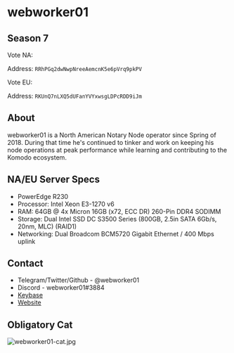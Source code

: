 # webworker01 

## Season 7

Vote NA:

Address: `RRhPGq2dwNwpNreeAemcnK5e6pVrq9pkPV`

Vote EU:

Address: `RKUnQ7nLXQ5dUFanYVYxwsgLDPcRDD9iJm`

## About

webworker01 is a North American Notary Node operator since Spring of 2018. During that time he's continued to tinker and work on keeping his node operations at peak performance while learning and contributing to the Komodo ecosystem.

## NA/EU Server Specs

* PowerEdge R230
* Processor: Intel Xeon E3-1270 v6
* RAM: 64GB @ 4x Micron 16GB (x72, ECC DR) 260-Pin DDR4 SODIMM
* Storage: Dual Intel SSD DC S3500 Series (800GB, 2.5in SATA 6Gb/s, 20nm, MLC) (RAID1)
* Networking: Dual Broadcom BCM5720 Gigabit Ethernet / 400 Mbps uplink

## Contact

* Telegram/Twitter/Github - @webworker01
* Discord - webworker01#3884
* [Keybase](https://keybase.io/webworker01)
* [Website](https://webworker.sh)

## Obligatory Cat

![webworker01-cat.jpg](../../season6/candidates/webworker01-cat.jpg)
